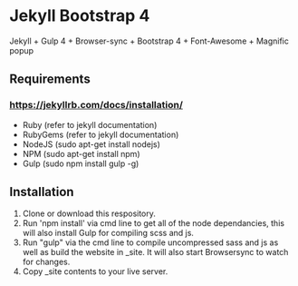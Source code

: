 # Jekyll Bootstrap 4
Jekyll + Gulp 4 + Browser-sync + Bootstrap 4 + Font-Awesome + Magnific popup

## Requirements
### https://jekyllrb.com/docs/installation/
- Ruby (refer to jekyll documentation)
- RubyGems (refer to jekyll documentation)
- NodeJS (sudo apt-get install nodejs)
- NPM (sudo apt-get install npm)
- Gulp (sudo npm install gulp -g)

## Installation
1. Clone or download this respository.
2. Run 'npm install' via cmd line to get all of the node dependancies, this will also install Gulp for compiling scss and js.
3. Run "gulp" via the cmd line to compile uncompressed sass and js as well as build the website in _site. It will also start Browsersync to watch for changes.
4. Copy _site contents to your live server.
